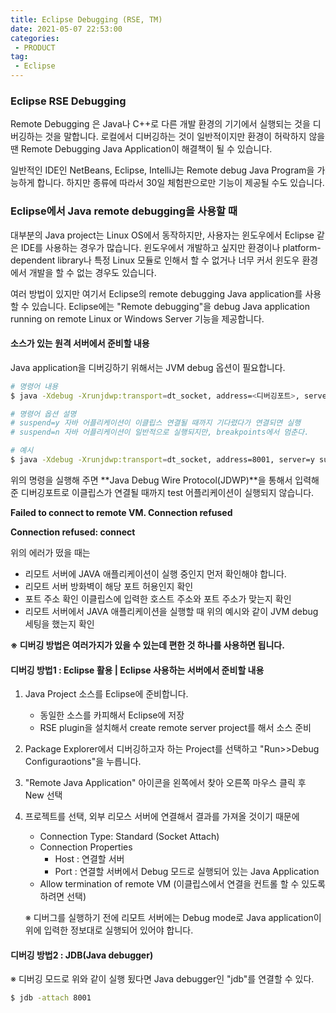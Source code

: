 ```yaml
---
title: Eclipse Debugging (RSE, TM)
date: 2021-05-07 22:53:00
categories:
 - PRODUCT
tag:
 - Eclipse
---
```


### Eclipse RSE Debugging

Remote Debugging 은 Java나 C++로 다른 개발 환경의 기기에서 실행되는 것을 디버깅하는 것을 말합니다. 로컬에서 디버깅하는 것이 일반적이지만 환경이 허락하지 않을 땐 Remote Debugging Java Application이 해결책이 될 수 있습니다.

<!-- more -->

일반적인 IDE인 NetBeans, Eclipse, IntelliJ는 Remote debug Java Program을 가능하게 합니다. 하지만 종류에 따라서 30일 체험판으로만 기능이 제공될 수도 있습니다. 

### Eclipse에서 Java remote debugging을 사용할 때

대부분의 Java project는 Linux OS에서 동작하지만, 사용자는 윈도우에서 Eclipse 같은 IDE를 사용하는 경우가 많습니다. 윈도우에서 개발하고 싶지만 환경이나 platform-dependent library나 특정 Linux 모듈로 인해서 할 수 없거나 너무 커서 윈도우 환경에서 개발을 할 수 없는 경우도 있습니다.

여러 방법이 있지만 여기서 Eclipse의 remote debugging Java application를 사용할 수 있습니다. Eclipse에는 "Remote debugging"을 debug Java application running  on remote Linux or Windows Server 기능을 제공합니다.

#### 소스가 있는 원격 서버에서 준비할 내용

Java application을 디버깅하기 위해서는 JVM debug 옵션이 필요합니다.

```bash
# 명령어 내용
$ java -Xdebug -Xrunjdwp:transport=dt_socket, address=<디버깅포트>, server=y suspend=n -jar <빌드된 Java application jar 파일>

# 명령어 옵션 설명
# suspend=y 자바 어플리케이션이 이클립스 연결될 때까지 기다렸다가 연결되면 실행
# suspend=n 자바 어플리케이션이 일반적으로 실행되지만, breakpoints에서 멈춘다.

# 예시
$ java -Xdebug -Xrunjdwp:transport=dt_socket, address=8001, server=y suspend=n -jar /usr/test.jar
```

위의 명령을  실행해 주면 **Java Debug Wire Protocol(JDWP)**을 통해서 입력해준 디버깅포트로 이클립스가 연결될 때까지 test 어플리케이션이 실행되지 않습니다. 

**Failed to connect to remote VM. Connection refused**

**Connection refused: connect**

위의 에러가 떴을 때는

- 리모트 서버에 JAVA 애플리케이션이 실행 중인지 먼저 확인해야 합니다.
- 리모트 서버 방화벽이 해당 포트 허용인지 확인
- 포트 주소 확인 이클립스에 입력한 호스트 주소와 포트 주소가 맞는지 확인
- 리모트 서버에서 JAVA 애플리케이션을 실행할 때 위의 예시와 같이 JVM debug 세팅을 했는지 확인



**※ 디버깅 방법은 여러가지가 있을 수 있는데 편한 것 하나를 사용하면 됩니다.**





#### 디버깅 방법1 : Eclipse 활용 | Eclipse 사용하는 서버에서 준비할 내용

1. Java Project 소스를 Eclipse에 준비합니다.

   - 동일한 소스를 카피해서 Eclipse에 저장
   - RSE plugin을 설치해서 create remote server project를 해서 소스 준비

2. Package Explorer에서 디버깅하고자 하는 Project를 선택하고 "Run>>Debug Configuraotions"을 누릅니다.

3. "Remote Java Application" 아이콘을 왼쪽에서 찾아 오른쪽 마우스 클릭 후 New 선택

4. 프로젝트를 선택, 외부 리모스 서버에 연결해서 결과를 가져올 것이기 때문에

   - Connection Type: Standard (Socket Attach)
   - Connection Properties
     - Host : 연결할 서버
     - Port : 연결할 서버에서 Debug 모드로 실행되어 있는 Java Application
   - Allow termination of remote VM (이클립스에서 연결을 컨트롤 할 수 있도록 하려면 선택)

   ※ 디버그를 실행하기 전에 리모트 서버에는 Debug mode로 Java application이 위에 입력한 정보대로 실행되어 있어야 합니다.



#### 디버깅 방법2 : JDB(Java debugger)

※ 디버깅 모드로 위와 같이 실행 됬다면 Java debugger인 "jdb"를 연결할 수 있다.

```bash
$ jdb -attach 8001
```









#### 